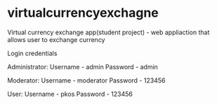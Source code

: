 # virtualcurrencyexchagne
Virtual currency exchange app(student project) - web appliaction that allows user to exchange currency

Login credentials

Administrator:
Username - admin
Password - admin

Moderator:
Username - moderator
Password - 123456

User:
Username - pkos
Password - 123456
